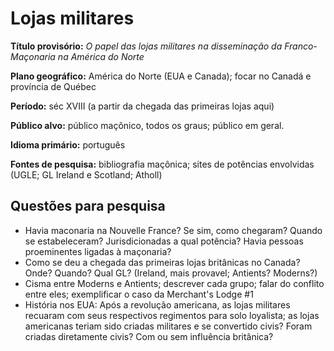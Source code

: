 # Lojas militares 

**Título provisório:** *O papel das lojas militares na disseminação da Franco-Maçonaria na América do Norte* 

**Plano geográfico:** América do Norte (EUA e Canada); focar no Canadá e província de Québec

**Período:** séc XVIII (a partir da chegada das primeiras lojas aqui) 

**Público alvo:** público maçônico, todos os graus; público em geral. 

**Idioma primário:** português

**Fontes de pesquisa:** bibliografia maçônica; sites de potências envolvidas (UGLE; GL Ireland e Scotland; Atholl) 



## Questões para pesquisa

- Havia maconaria na Nouvelle France? Se sim, como chegaram? Quando se estabeleceram? Jurisdicionadas a qual potência? Havia pessoas proeminentes ligadas à maçonaria?
- Como se deu a chegada das primeiras lojas britânicas no Canada? Onde? Quando? Qual GL? (Ireland, mais provavel; Antients? Moderns?)
- Cisma entre Moderns e Antients; descrever cada grupo; falar do conflito entre eles; exemplificar o caso da Merchant's Lodge #1
- História nos EUA: Após a revolução americana, as lojas militares recuaram com seus respectivos regimentos para solo loyalista; as lojas americanas teriam sido criadas militares e se convertido civis? Foram criadas diretamente civis? Com ou sem influência britânica?
